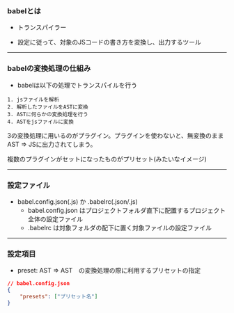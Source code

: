 ### babelとは

- トランスパイラー

- 設定に従って、対象のJSコードの書き方を変換し、出力するツール

---

### babelの変換処理の仕組み

- babelは以下の処理でトランスパイルを行う
```
1. jsファイルを解析
2. 解析したファイルをASTに変換
3. ASTに何らかの変換処理を行う
4. ASTをjsファイルに変換 
```

3の変換処理に用いるのがプラグイン。プラグインを使わないと、無変換のままAST => JSに出力されてしまう。

複数のプラグインがセットになったものがプリセット(みたいなイメージ)

---

### 設定ファイル

- babel.config.json(.js) か .babelrc(.json/.js) 
    - babel.config.json はプロジェクトフォルダ直下に配置するプロジェクト全体の設定ファイル
    - .babelrc は対象フォルダの配下に置く対象ファイルの設定ファイル

---

### 設定項目

- preset: AST => AST　の変換処理の際に利用するプリセットの指定

```json
// babel.config.json
{
    "presets": ["プリセット名"]
}
```
